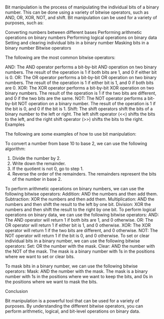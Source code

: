 Bit manipulation is the process of manipulating the individual bits of a binary number. This can be done using a variety of bitwise operators, such as AND, OR, XOR, NOT, and shift. Bit manipulation can be used for a variety of purposes, such as:

Converting numbers between different bases
Performing arithmetic operations on binary numbers
Performing logical operations on binary data
Setting and clearing individual bits in a binary number
Masking bits in a binary number
Bitwise operators

The following are the most common bitwise operators:

AND: The AND operator performs a bit-by-bit AND operation on two binary numbers. The result of the operation is 1 if both bits are 1, and 0 if either bit is 0.
OR: The OR operator performs a bit-by-bit OR operation on two binary numbers. The result of the operation is 1 if either bit is 1, and 0 if both bits are 0.
XOR: The XOR operator performs a bit-by-bit XOR operation on two binary numbers. The result of the operation is 1 if the two bits are different, and 0 if the two bits are the same.
NOT: The NOT operator performs a bit-by-bit NOT operation on a binary number. The result of the operation is 1 if the bit is 0, and 0 if the bit is 1.
Shift: The shift operators shift the bits of a binary number to the left or right. The left shift operator (<<) shifts the bits to the left, and the right shift operator (>>) shifts the bits to the right.
Examples

The following are some examples of how to use bit manipulation:

To convert a number from base 10 to base 2, we can use the following algorithm:
1. Divide the number by 2.
2. Write down the remainder.
3. If the quotient is not 0, go to step 1.
4. Reverse the order of the remainders.
The remainders represent the bits of the number in base 2.

To perform arithmetic operations on binary numbers, we can use the following bitwise operators:
Addition: AND the numbers and then add them.
Subtraction: XOR the numbers and then add them.
Multiplication: AND the numbers and then shift the result to the left by one bit.
Division: XOR the numbers and then shift the result to the right by one bit.
To perform logical operations on binary data, we can use the following bitwise operators:
AND: The AND operator will return 1 if both bits are 1, and 0 otherwise.
OR: The OR operator will return 1 if either bit is 1, and 0 otherwise.
XOR: The XOR operator will return 1 if the two bits are different, and 0 otherwise.
NOT: The NOT operator will return 1 if the bit is 0, and 0 otherwise.
To set or clear individual bits in a binary number, we can use the following bitwise operators:
Set: OR the number with the mask.
Clear: AND the number with the NOT of the mask.
The mask is a binary number with 1s in the positions where we want to set or clear bits.

To mask bits in a binary number, we can use the following bitwise operators:
Mask: AND the number with the mask.
The mask is a binary number with 1s in the positions where we want to keep the bits, and 0s in the positions where we want to mask the bits.

Conclusion

Bit manipulation is a powerful tool that can be used for a variety of purposes. By understanding the different bitwise operators, you can perform arithmetic, logical, and bit-level operations on binary data.
